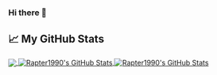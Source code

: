 ### Hi there 👋

<!--
**javadev/javadev** is a ✨ _special_ ✨ repository because its `README.md` (this file) appears on your GitHub profile.

Here are some ideas to get you started:

- 🔭 I’m currently working on ...
- 🌱 I’m currently learning ...
- 👯 I’m looking to collaborate on ...
- 🤔 I’m looking for help with ...
- 💬 Ask me about ...
- 📫 How to reach me: ...
- 😄 Pronouns: ...
- ⚡ Fun fact: ...
-->

## &#x1f4c8; My GitHub Stats

<a href="https://github.com/javadev">
  <img align="center" src="https://github-readme-stats.vercel.app/api/top-langs/?username=javadev&title_color=ffffff&text_color=c9cacc&icon_color=2bbc8a&bg_color=1d1f21" />
</a>

<a href="https://github.com/javadev">
  <img align="center" src="https://github-readme-stats.vercel.app/api?username=javadev&show_icons=true&line_height=27&count_private=true&title_color=ffffff&text_color=c9cacc&icon_color=2bbc8a&bg_color=1d1f21" alt="Rapter1990's GitHub Stats" />
</a>


<a href="https://github.com/javadev">
  <img align="center" src="https://github-readme-streak-stats.herokuapp.com/?user=javadev&theme=dark&card_width=770" alt="Rapter1990's GitHub Stats" />
</a>
